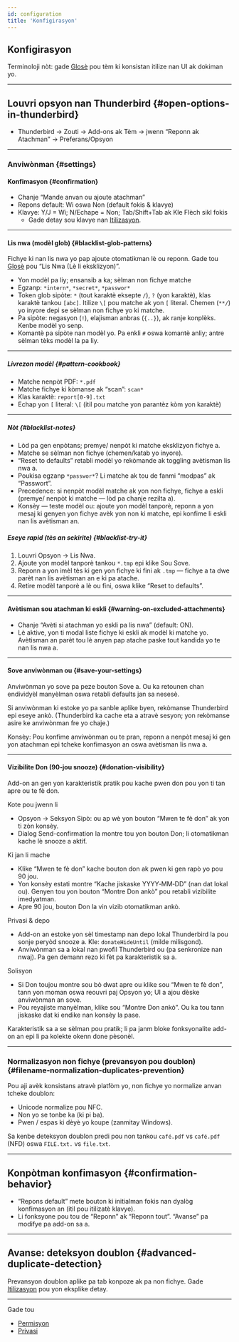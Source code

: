 ```yaml
---
id: configuration
title: 'Konfigirasyon'
---
```


## Konfigirasyon

Terminoloji nòt: gade [Glosè](glossary) pou tèm ki konsistan itilize nan UI ak dokiman yo.

---

## Louvri opsyon nan Thunderbird {#open-options-in-thunderbird}

- Thunderbird → Zouti → Add-ons ak Tèm → jwenn “Reponn ak Atachman” → Preferans/Opsyon

---

### Anviwònman {#settings}

#### Konfimasyon {#confirmation}

- Chanje “Mande anvan ou ajoute atachman”
- Repons default: Wi oswa Non (default fokis & klavye)
- Klavye: Y/J = Wi; N/Echape = Non; Tab/Shift+Tab ak Kle Flèch sikl fokis
  - Gade detay sou klavye nan [Itilizasyon](usage#keyboard-shortcuts).

---

#### Lis nwa (modèl glob) {#blacklist-glob-patterns}

Fichye ki nan lis nwa yo pap ajoute otomatikman lè ou reponn. Gade tou [Glosè](glossary) pou “Lis Nwa (Lè li eksklizyon)”.

- Yon modèl pa liy; ensansib a ka; sèlman non fichye matche
- Egzanp: `*intern*`, `*secret*`, `*passwor*`
- Token glob sipòte: `*` (tout karaktè eksepte `/`), `?` (yon karaktè), klas karaktè tankou `[abc]`. Itilize `\[` pou matche ak yon `[` literal. Chemen (`**/`) yo inyore depi se sèlman non fichye yo ki matche.
- Pa sipòte: negasyon (`!`), elajisman anbras (`{..}`), ak ranje konplèks. Kenbe modèl yo senp.
- Komantè pa sipòte nan modèl yo. Pa enkli `#` oswa komantè anliy; antre sèlman tèks modèl la pa liy.

---

##### Livrezon modèl {#pattern-cookbook}

- Matche nenpòt PDF: `*.pdf`
- Matche fichye ki kòmanse ak “scan”: `scan*`
- Klas karaktè: `report[0-9].txt`
- Echap yon `[` literal: `\[` (itil pou matche yon parantèz kòm yon karaktè)

---

##### Nòt {#blacklist-notes}

- Lòd pa gen enpòtans; premye/ nenpòt ki matche eksklizyon fichye a.
- Matche se sèlman non fichye (chemen/katab yo inyore).
- “Reset to defaults” retabli modèl yo rekòmande ak toggling avètisman lis nwa a.
- Poukisa egzanp `*passwor*`? Li matche ak tou de fanmi “modpas” ak “Passwort”.
- Precedence: si nenpòt modèl matche ak yon non fichye, fichye a eskli (premye/ nenpòt ki matche — lòd pa chanje rezilta a).
- Konsèy — teste modèl ou: ajoute yon modèl tanporè, reponn a yon mesaj ki genyen yon fichye avèk yon non ki matche, epi konfime li eskli nan lis avètisman an.

##### Eseye rapid (tès an sekirite) {#blacklist-try-it}

1. Louvri Opsyon → Lis Nwa.
2. Ajoute yon modèl tanporè tankou `*.tmp` epi klike Sou Sove.
3. Reponn a yon imèl tès ki gen yon fichye ki fini ak `.tmp` — fichye a ta dwe parèt nan lis avètisman an e ki pa atache.
4. Retire modèl tanporè a lè ou fini, oswa klike “Reset to defaults”.

---

#### Avètisman sou atachman ki eskli {#warning-on-excluded-attachments}

- Chanje “Avèti si atachman yo eskli pa lis nwa” (default: ON).
- Lè aktive, yon ti modal liste fichye ki eskli ak modèl ki matche yo. Avètisman an parèt tou lè anyen pap atache paske tout kandida yo te nan lis nwa a.

---

#### Sove anviwònman ou {#save-your-settings}

Anviwònman yo sove pa peze bouton Sove a. Ou ka retounen chan endividyèl manyèlman oswa retabli defaults jan sa nesesè.

Si anviwònman ki estoke yo pa sanble aplike byen, rekòmanse Thunderbird epi eseye ankò. (Thunderbird ka cache eta a atravè sesyon; yon rekòmanse asire ke anviwònman fre yo chaje.)

Konsèy: Pou konfime anviwònman ou te pran, reponn a nenpòt mesaj ki gen yon atachman epi tcheke konfimasyon an oswa avètisman lis nwa a.

---

#### Vizibilite Don (90‑jou snooze) {#donation-visibility}

Add-on an gen yon karakteristik pratik pou kache pwen don pou yon ti tan apre ou te fè don.

Kote pou jwenn li

- Opsyon → Seksyon Sipò: ou ap wè yon bouton “Mwen te fè don” ak yon ti zòn konsèy.
- Dialog Send-confirmation la montre tou yon bouton Don; li otomatikman kache lè snooze a aktif.

Ki jan li mache

- Klike “Mwen te fè don” kache bouton don ak pwen ki gen rapò yo pou 90 jou.
- Yon konsèy estati montre “Kache jiskaske YYYY‑MM‑DD” (nan dat lokal ou). Genyen tou yon bouton “Montre Don ankò” pou retabli vizibilite imedyatman.
- Apre 90 jou, bouton Don la vin vizib otomatikman ankò.

Privasi & depo

- Add-on an estoke yon sèl timestamp nan depo lokal Thunderbird la pou sonje peryòd snooze a. Kle: `donateHideUntil` (milde milisgond).
- Anviwònman sa a lokal nan pwofil Thunderbird ou (pa senkronize nan nwaj). Pa gen demann rezo ki fèt pa karakteristik sa a.

Solisyon

- Si Don toujou montre sou bò dwat apre ou klike sou “Mwen te fè don”, tann yon moman oswa reouvri paj Opsyon yo; UI a ajou dèske anviwònman an sove.
- Pou reyajiste manyèlman, klike sou “Montre Don ankò”. Ou ka tou tann jiskaske dat ki endike nan konsèy la pase.

Karakteristik sa a se sèlman pou pratik; li pa janm bloke fonksyonalite add-on an epi li pa kolekte okenn done pèsonèl.

---

### Normalizasyon non fichye (prevansyon pou doublon) {#filename-normalization-duplicates-prevention}

Pou aji avèk konsistans atravè platfòm yo, non fichye yo normalize anvan tcheke doublon:

- Unicode normalize pou NFC.
- Non yo se tonbe ka (ki pi ba).
- Pwen / espas ki dèyè yo koupe (zanmitay Windows).

Sa kenbe deteksyon doublon predi pou non tankou `café.pdf` vs `café.pdf` (NFD) oswa `FILE.txt.` vs `file.txt`.

---

## Konpòtman konfimasyon {#confirmation-behavior}

- “Repons default” mete bouton ki initialman fokis nan dyalòg konfimasyon an (itil pou itilizatè klavye).
- Li fonksyone pou tou de “Reponn” ak “Reponn tout”. “Avanse” pa modifye pa add-on sa a.

---

## Avanse: deteksyon doublon {#advanced-duplicate-detection}

Prevansyon doublon aplike pa tab konpoze ak pa non fichye. Gade [Itilizasyon](usage#behavior-details) pou yon eksplike detay.

---

Gade tou

- [Permisyon](permissions)
- [Privasi](privacy)
